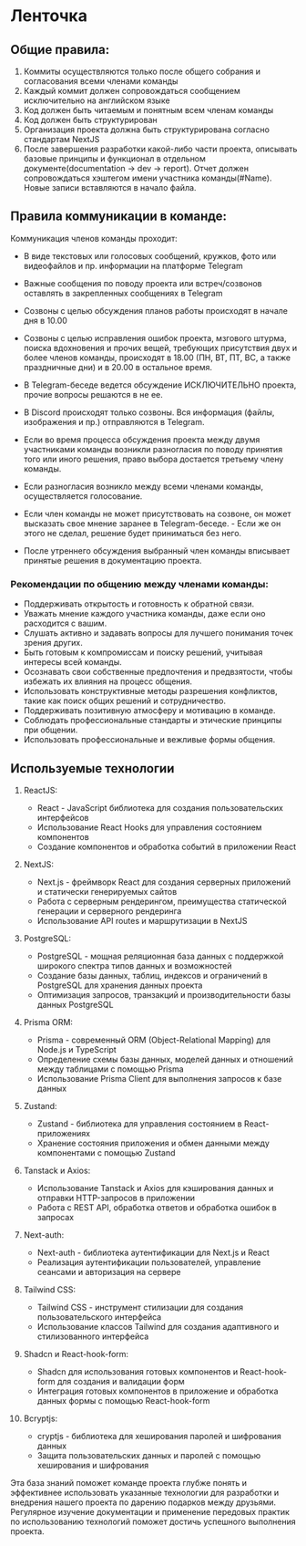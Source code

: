 # Ленточка

## Общие правила:
1. Коммиты осуществляются только после общего собрания и согласования всеми членами команды
2. Каждый коммит должен сопровождаться сообщением исключительно на английском языке
3. Код должен быть читаемым и понятным всем членам команды
4. Код должен быть структурирован
5. Организация проекта должна быть структурирована согласно стандартам NextJS
6. После завершения разработки какой-либо части проекта, описывать базовые принципы и функционал в отдельном документе(documentation -> dev -> report). Отчет должен сопровождаться хэштегом имени участника команды(#Name). Новые записи вставляются в начало файла.

## Правила коммуникации в команде:
Коммуникация членов команды проходит:
- В виде текстовых или голосовых сообщений, кружков, фото или видеофайлов и пр. информации на платформе Telegram
- Важные сообщения по поводу проекта или встреч/созвонов оставлять в закрепленных сообщениях в Telegram
- Созвоны с целью обсуждения планов работы происходят в начале дня в 10.00
- Созвоны с целью исправления ошибок проекта, мзгового штурма, поиска вдохновения и прочих вещей, требующих присутствия двух и более членов команды, происходят в 18.00 (ПН, ВТ, ПТ, ВС, а также праздничные дни) и в 20.00 в остальное время.

- В Telegram-беседе ведется обсуждение ИСКЛЮЧИТЕЛЬНО проекта, прочие вопросы решаются в не ее. 
- В Discord происходят только созвоны. Вся информация (файлы, изображения и пр.) отправляются в Telegram.
- Если во время процесса обсуждения проекта между двумя участниками команды возникли разногласия по поводу принятия того или иного решения, право выбора достается третьему члену команды.
- Если разногласия возникло между всеми членами команды, осуществляется голосование.
- Если член команды не может присутствовать на созвоне, он может высказать свое мнение заранее в Telegram-беседе. - Если же он этого не сделал, решение будет приниматься без него.
- После утреннего обсуждения выбранный член команды вписывает принятые решения в документацию проекта.

### Рекомендации по общению между членами команды:
- Поддерживать открытость и готовность к обратной связи.
- Уважать мнение каждого участника команды, даже если оно расходится с вашим.
- Слушать активно и задавать вопросы для лучшего понимания точек зрения других.
- Быть готовым к компромиссам и поиску решений, учитывая интересы всей команды.
- Осознавать свои собственные предпочтения и предвзятости, чтобы избежать их влияния на процесс общения.
- Использовать конструктивные методы разрешения конфликтов, такие как поиск общих решений и сотрудничество.
- Поддерживать позитивную атмосферу и мотивацию в команде.
- Соблюдать профессиональные стандарты и этические принципы при общении.
- Использовать профессиональные и вежливые формы общения.


## Используемые технологии

1. ReactJS:
	- React - JavaScript библиотека для создания пользовательских интерфейсов
	- Использование React Hooks для управления состоянием компонентов
	- Создание компонентов и обработка событий в приложении React

2. NextJS:
	- Next.js - фреймворк React для создания серверных приложений и статически генерируемых сайтов
	- Работа с серверным рендерингом, преимущества статической генерации и серверного рендеринга
	- Использование API routes и маршрутизации в NextJS

3. PostgreSQL:
	- PostgreSQL - мощная реляционная база данных с поддержкой широкого спектра типов данных и возможностей
	- Создание базы данных, таблиц, индексов и ограничений в PostgreSQL для хранения данных проекта
	- Оптимизация запросов, транзакций и производительности базы данных PostgreSQL

4. Prisma ORM:
   	- Prisma - современный ORM (Object-Relational Mapping) для Node.js и TypeScript
	- Определение схемы базы данных, моделей данных и отношений между таблицами с помощью Prisma
	- Использование Prisma Client для выполнения запросов к базе данных

5. Zustand:
	- Zustand - библиотека для управления состоянием в React-приложениях
	- Хранение состояния приложения и обмен данными между компонентами с помощью Zustand

6. Tanstack и Axios:
	- Использование Tanstack и Axios для кэширования данных и отправки HTTP-запросов в приложении
	- Работа с REST API, обработка ответов и обработка ошибок в запросах

7. Next-auth:
	- Next-auth - библиотека аутентификации для Next.js и React
	- Реализация аутентификации пользователей, управление сеансами и авторизация на сервере

8. Tailwind CSS:
	- Tailwind CSS - инструмент стилизации для создания пользовательского интерфейса
	- Использование классов Tailwind для создания адаптивного и стилизованного интерфейса

9. Shadcn и React-hook-form:
	- Shadcn для использования готовых компонентов и React-hook-form для создания и валидации форм
	- Интеграция готовых компонентов в приложение и обработка данных формы с помощью React-hook-form

10. Bcryptjs:
	- cryptjs - библиотека для хеширования паролей и шифрования данных
	- Защита пользовательских данных и паролей с помощью хеширования и шифрования

Эта база знаний поможет команде проекта глубже понять и эффективнее использовать указанные технологии для разработки и внедрения нашего проекта по дарению подарков между друзьями. Регулярное изучение документации и применение передовых практик по использованию технологий поможет достичь успешного выполнения проекта.
